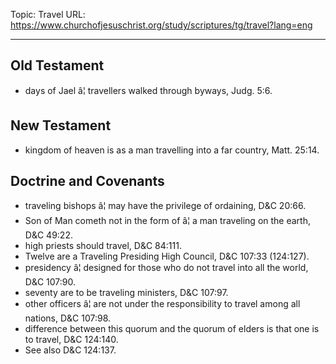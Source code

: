 Topic: Travel
URL: https://www.churchofjesuschrist.org/study/scriptures/tg/travel?lang=eng

---

## Old Testament

- days of Jael â¦ travellers walked through byways, Judg. 5:6.

## New Testament

- kingdom of heaven is as a man travelling into a far country, Matt. 25:14.

## Doctrine and Covenants

- traveling bishops â¦ may have the privilege of ordaining, D&C 20:66.
- Son of Man cometh not in the form of â¦ a man traveling on the earth, D&C 49:22.
- high priests should travel, D&C 84:111.
- Twelve are a Traveling Presiding High Council, D&C 107:33 (124:127).
- presidency â¦ designed for those who do not travel into all the world, D&C 107:90.
- seventy are to be traveling ministers, D&C 107:97.
- other officers â¦ are not under the responsibility to travel among all nations, D&C 107:98.
- difference between this quorum and the quorum of elders is that one is to travel, D&C 124:140.
- See also D&C 124:137.

